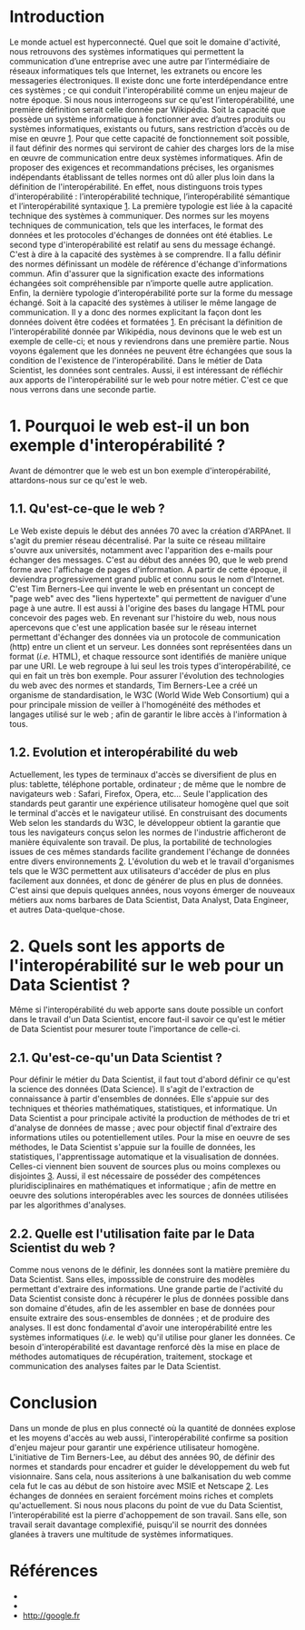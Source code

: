 

# Introduction
Le monde actuel est hyperconnecté. Quel que soit le domaine d'activité, nous retrouvons des systèmes informatiques qui permettent la communication d’une entreprise avec une autre par l’intermédiaire de réseaux informatiques tels que Internet, les extranets ou encore les messageries électroniques. Il existe donc une forte interdépendance entre ces systèmes ; ce qui conduit l'interopérabilité comme un enjeu majeur de notre époque. Si nous nous interrogeons sur ce qu'est l’interopérabilité, une première définition serait celle donnée par Wikipédia. Soit la capacité que possède un système informatique à fonctionner avec d’autres produits ou systèmes informatiques, existants ou futurs, sans restriction d’accès ou de mise en œuvre [1].
Pour que cette capacité de fonctionnement soit possible, il faut définir des normes qui serviront de cahier des charges lors de la mise en œuvre de communication entre deux systèmes informatiques. Afin de proposer des exigences et recommandations précises, les organismes indépendants établissant de telles normes ont dû aller plus loin dans la définition de l'interopérabilité. En effet, nous distinguons trois types d'interopérabilité : l’interopérabilité technique, l’interopérabilité sémantique et l’interopérabilité syntaxique [1]. La première typologie est liée à la capacité technique des systèmes à communiquer. Des normes sur les moyens techniques de communication, tels que les interfaces, le format des données et les protocoles d'échanges de données ont été établies. Le second type d'interopérabilité est relatif au sens du message échangé. C'est à dire à la capacité des systèmes à se comprendre. Il a fallu définir des normes définissant un modèle de référence d'échange d'informations commun. Afin d'assurer que la signification exacte des informations échangées soit compréhensible par n’importe quelle autre application. Enfin, la dernière typologie d’interopérabilité porte sur la forme du message échangé. Soit à la capacité des systèmes à utiliser le même langage de communication. Il y a donc des normes explicitant la façon dont les données doivent être codées et formatées [1].
En précisant la définition de l'interopérabilité donnée par Wikipédia, nous devinons que le web est un exemple de celle-ci; et nous y reviendrons dans une première partie. Nous voyons également que les données ne peuvent être échangées que sous la condition de l'existence de l'interopérabilité. Dans le métier de Data Scientist, les données sont centrales. Aussi, il est intéressant de réfléchir aux apports de l'interopérabilité sur le web pour notre métier. C'est ce que nous verrons dans une seconde partie.

# 1. Pourquoi le web est-il un bon exemple d'interopérabilité ?
Avant de démontrer que le web est un bon exemple d'interopérabilité, attardons-nous sur ce qu'est le web.
## 1.1. Qu'est-ce-que le web ?
Le Web existe depuis le début des années 70 avec la création d'ARPAnet. Il s'agit du premier réseau décentralisé. Par la suite ce réseau militaire s'ouvre aux universités, notamment avec l'apparition des e-mails pour échanger des messages. C'est au début des années 90, que le web prend forme avec l'affichage de pages d'information. A partir de cette époque, il deviendra progressivement grand public et connu sous le nom d'Internet.
C'est Tim Berners-Lee qui invente le web en présentant un concept de "page web" avec des "liens hypertexte" qui permettent de naviguer d'une page à une autre. Il est aussi à l'origine des bases du langage HTML pour concevoir des pages web. En revenant sur l'histoire du web, nous nous apercevons que c'est une application basée sur le réseau internet permettant d'échanger des données via un protocole de communication (http) entre un client et un serveur. Les données sont représentées dans un format (*i.e.* HTML), et chaque ressource sont identifiés de manière unique par une URI. Le web regroupe à lui seul les trois types d'interopérabilité, ce qui en fait un très bon exemple.
Pour assurer l'évolution des technologies du web avec des normes et standards, Tim Berners-Lee a créé un organisme de standardisation, le W3C (World Wide Web Consortium) qui a pour principale mission de veiller à l'homogénéité des méthodes et langages utilisé sur le web ; afin de garantir le libre accès à l'information à tous.
## 1.2. Evolution et interopérabilité du web
Actuellement, les types de terminaux d'accès se diversifient de plus en plus: tablette, téléphone portable, ordinateur ; de même que le nombre de navigateurs web : Safari, Firefox, Opera, etc... Seule l'application des standards peut garantir une expérience utilisateur homogène quel que soit le terminal d'accès et le navigateur utilisé. En construisant des documents Web selon les standards du W3C, le développeur obtient la garantie que tous les navigateurs conçus selon les normes de l'industrie afficheront de manière équivalente son travail. De plus, la portabilité de technologies issues de ces mêmes standards facilite grandement l'échange de données entre divers environnements [2].
L'évolution du web et le travail d'organismes tels que le W3C permettent aux utilisateurs d'accéder de plus en plus facilement aux données, et donc de générer de plus en plus de données. C'est ainsi que depuis quelques années, nous voyons émerger de nouveaux métiers aux noms barbares de Data Scientist, Data Analyst, Data Engineer, et autres Data-quelque-chose.
# 2. Quels sont les apports de l'interopérabilité sur le web pour un Data Scientist ?
Même si l'interopérabilité du web apporte sans doute possible un confort dans le travail d'un Data Scientist, encore faut-il savoir ce qu'est le métier de Data Scientist pour mesurer toute l'importance de celle-ci.
## 2.1. Qu'est-ce-qu'un Data Scientist ?
Pour définir le métier du Data Scientist, il faut tout d'abord définir ce qu'est la science des données (Data Science). Il s'agit de l'extraction de connaissance à partir d'ensembles de données. Elle s'appuie sur des techniques et théories mathématiques, statistiques, et informatique.
Un Data Scientist a pour principale activité la production de méthodes de tri et d'analyse de données de masse ; avec pour objectif final d'extraire des informations utiles ou potentiellement utiles. Pour la mise en oeuvre de ses méthodes, le Data Scientist s'appuie sur la fouille de données, les statistiques, l'apprentissage automatique et la visualisation de données. Celles-ci viennent bien souvent de sources plus ou moins complexes ou disjointes [3]. Aussi, il est nécessaire de posséder des compétences pluridisciplinaires en mathématiques et informatique ; afin de mettre en oeuvre des solutions interopérables avec les sources de données utilisées par les algorithmes d'analyses.

## 2.2. Quelle est l'utilisation faite par le Data Scientist du web ?
Comme nous venons de le définir, les données sont la matière première du Data Scientist. Sans elles, imposssible de construire des modèles permettant d'extraire des informations. Une grande partie de l'activité du Data Scientist consiste donc à récupérer le plus de données possible dans son domaine d'études, afin de les assembler en base de données pour ensuite extraire des sous-ensembles de données ; et de produire des analyses. Il est donc fondamental d'avoir une interopérabilité entre les systèmes informatiques (*i.e.* le web) qu'il utilise pour glaner les données. Ce besoin d'interopérabilité est davantage renforcé dès la mise en place de méthodes automatiques de récupération, traitement, stockage et communication des analyses faites par le Data Scientist.

# Conclusion
Dans un monde de plus en plus connecté où la quantité de données explose et les moyens d'accès au web aussi, l'interopérabilité confirme sa position d'enjeu majeur pour garantir une expérience utilisateur homogène. L'initiative de Tim Berners-Lee, au début des années 90, de définir des normes et standards pour encadrer et guider le développement du web fut visionnaire. Sans cela, nous assiterions à une balkanisation du web comme cela fut le cas au début de son histoire avec MSIE et Netscape [2]. Les échanges de données en seraient forcément moins riches et complets qu'actuellement. Si nous nous placons du point de vue du Data Scientist, l'interopérabilité est la pierre d'achoppement de son travail. Sans elle, son travail serait davantage complexifié, puisqu'il se nourrit des données glanées à travers une multitude de systèmes informatiques.

# Références
* [1]: <https://fr.wikipedia.org/wiki/Interop%C3%A9rabilit%C3%A9_en_informatique>
* [2]: <https://openweb.eu.org/articles/pourquoi_standards>
* [3]: <https://fr.wikipedia.org/wiki/Science_des_donn%C3%A9es>
http://google.fr
